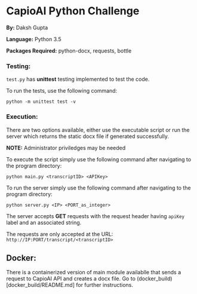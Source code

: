 # CapioAI Python Challenge

**By:** Daksh Gupta

**Language:** Python 3.5

**Packages Required:** python-docx, requests, bottle

### Testing:

`test.py` has **unittest** testing implemented to test the code.

To run the tests, use the following command:

```Batchfile
python -m unittest test -v
```

### Execution:

There are two options available, either use the executable script or run the server which returns the static docx file if generated successfully.

**NOTE:** Administrator priviledges may be needed

To execute the script simply use the following command after navigating to the program directory:

```Batchfile
python main.py <transcriptID> <APIKey>
```

To run the server simply use the following command after navigating to the program directory:

```Batchfile
python server.py <IP> <PORT_as_integer>
```

The server accepts **GET** requests with the request header having `apiKey` label and an associated string.

The requests are only accepted at the URL: `http://IP:PORT/transcript/<transcriptID>`

## Docker:

There is a containerized version of main module availablle that sends a request to CapioAI API and creates a docx file. Go to (docker_build) [docker_build/README.md] for further instructions.